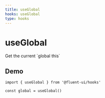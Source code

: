 ```yaml
---
title: useGlobal
hooks: useGlobal
type: hooks
---
```


# useGlobal

<p class="description">Get the current `global this`</p>

## Demo

```tsx
import { useGlobal } from '@fluent-ui/hooks'

const global = useGlobal()
```
